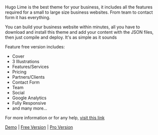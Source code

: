 Hugo Lime is the best theme for your business, it includes all the features required for a small to large size business websites. From team to contact form it has everything.

You can build your business website within minutes, all you have to download and install this theme and add your content with the JSON files, then just compile and deploy. It's as simple as it sounds

Feature free version includes:

* Cover
* 3 Illustrations
* Features/Services
* Pricing
* Partners/Clients
* Contact Form
* Team
* Social
* Google Analytics
* Fully Responsive
* and many more...

For more information or for any help, [visit this link](https://uicard.io/products/hugo-lime-free)

[Demo](http://demo.uicard.io/hugo-lime-free-demo) | [Free Version](https://uicard.io/products/hugo-lime) | [Pro Version](https://uicard.io/products/hugo-lime-pro)